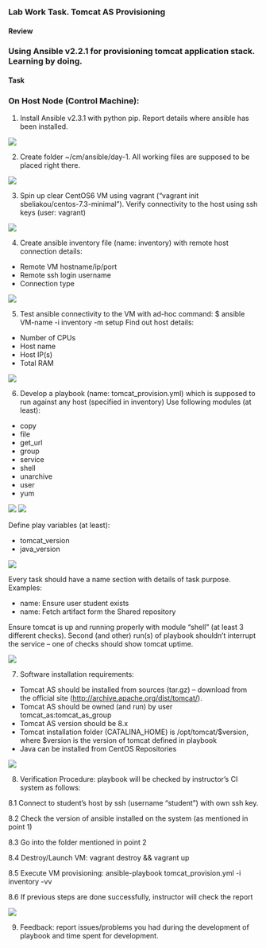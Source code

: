 ### Lab Work Task. Tomcat AS Provisioning

#### Review
### Using Ansible v2.2.1 for provisioning tomcat application stack. Learning by doing.

#### Task
### On Host Node (Control Machine):

1. Install Ansible v2.3.1 with python pip. Report details where ansible has been installed.

<img src="resources/pictures/Screenshot from 2017-08-01 20-24-06.png">

2. Create folder ~/cm/ansible/day-1. All working files are supposed to be placed right there.

<img src="resources/pictures/Screenshot from 2017-08-01 20-20-35.png">

3. Spin up clear CentOS6 VM using vagrant (“vagrant init sbeliakou/centos-7.3-minimal”). Verify connectivity to the host using ssh keys (user: vagrant)

<img src="resources/pictures/Screenshot from 2017-08-01 20-51-59.png">

4. Create ansible inventory file (name: inventory) with remote host connection details:

* Remote VM hostname/ip/port
* Remote ssh login username
* Connection type

<img src="resources/pictures/Screenshot from 2017-08-01 16-52-27.png">

5. Test ansible connectivity to the VM with ad-hoc command: 
$ ansible VM-name -i inventory -m setup
Find out host details:

* Number of CPUs
* Host name
* Host IP(s)
* Total RAM

<img src="resources/pictures/Screenshot from 2017-08-01 21-23-39.png">

6. Develop a playbook (name: tomcat_provision.yml) which is supposed to run against any host (specified in inventory)
Use following modules (at least):

* copy
* file
* get_url
* group
* service
* shell
* unarchive
* user
* yum

<img src="resources/pictures/Screenshot from 2017-08-01 20-55-03.png">

<img src="resources/pictures/Screenshot from 2017-08-01 20-53-56.png">

Define play variables (at least):

* tomcat_version
* java_version

<img src="resources/pictures/Screenshot from 2017-08-01 21-28-27.png">

Every task should have a name section with details of task purpose.
Examples:

* name: Ensure user student exists
* name: Fetch artifact form the Shared repository

Ensure tomcat is up and running properly with module “shell” (at least 3 different checks).
Second (and other) run(s) of playbook shouldn’t interrupt the service – one of checks should show tomcat uptime.

<img src="resources/pictures/Screenshot from 2017-08-01 21-29-23.png">

7. Software installation requirements:
* Tomcat AS should be installed from sources (tar.gz) – download from the official site (http://archive.apache.org/dist/tomcat/).
* Tomcat AS should be owned (and run) by user tomcat_as:tomcat_as_group
* Tomcat AS version should be 8.x
* Tomcat installation folder (CATALINA_HOME) is /opt/tomcat/$version, where $version is the version of tomcat defined in playbook
* Java can be installed from CentOS Repositories

<img src="resources/pictures/Screenshot from 2017-08-01 20-53-04.png">

8. Verification Procedure: playbook will be checked by instructor’s CI system as follows:

8.1 Connect to student’s host by ssh (username “student”) with own ssh key.

8.2 Check the version of ansible installed on the system (as mentioned in point 1)

8.3 Go into the folder mentioned in point 2

8.4 Destroy/Launch VM: vagrant destroy && vagrant up

8.5 Execute VM provisioning: ansible-playbook tomcat_provision.yml -i inventory -vv 

8.6 If previous steps are done successfully, instructor will check the report

<img src="resources/pictures/Screenshot from 2017-08-01 21-21-19.png">

9. Feedback: report issues/problems you had during the development of playbook and time spent for development.
